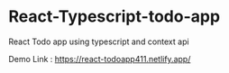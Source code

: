 # React-Typescript-todo-app

React Todo app using typescript and context api


Demo Link : https://react-todoapp411.netlify.app/
